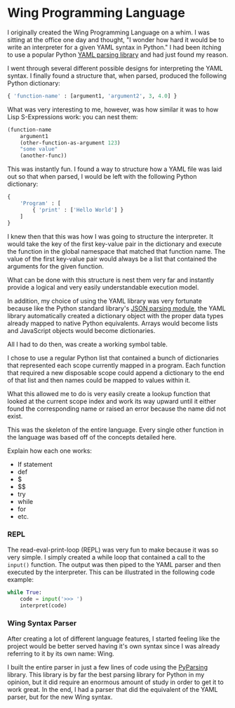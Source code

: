 # Wing Programming Language



I originally created the Wing Programming Language on a whim.  I was sitting at the office one day and thought, "I wonder how hard it would be to write an interpreter for a given YAML syntax in Python."  I had been itching to use a popular Python [YAML parsing library](https://github.com/yaml/pyyaml) and had just found my reason.

I went through several different possible designs for interpreting the YAML syntax.  I finally found a structure that, when parsed, produced the following Python dictionary:



```python
{ 'function-name' : [argument1, 'argument2', 3, 4.0] }
```



What was very interesting to me, however, was how similar it was to how Lisp S-Expressions work: you can nest them:



```lisp
(function-name
 	argument1
 	(other-function-as-argument 123)
 	"some value"
 	(another-func))
```



This was instantly fun.  I found a way to structure how a YAML file was laid out so that when parsed, I would be left with the following Python dictionary:



```python
{
    'Program' : [
        { 'print' : ['Hello World'] }
    ]
}
```



I knew then that this was how I was going to structure the interpreter.  It would take the key of the first key-value pair in the dictionary and execute the function in the global namespace that matched that function name.  The value of the first key-value pair would always be a list that contained the arguments for the given function.

What can be done with this structure is nest them very far and instantly provide a logical and very easily understandable execution model.

In addition, my choice of using the YAML library was very fortunate because like the Python standard library's [JSON parsing module](https://docs.python.org/3.7/library/json.html), the YAML library automatically created a dictionary object with the proper data types already mapped to native Python equivalents.  Arrays would become lists and JavaScript objects would become dictionaries.

All I had to do then, was create a working symbol table.

I chose to use a regular Python list that contained a bunch of dictionaries that represented each scope currently mapped in a program.  Each function that required a new disposable scope could append a dictionary to the end of that list and then names could be mapped to values within it.

What this allowed me to do is very easily create a lookup function that looked at the current scope index and work its way upward until it either found the corresponding name or raised an error because the name did not exist.

This was the skeleton of the entire language.  Every single other function in the language was based off of the concepts detailed here.

Explain how each one works:

* If statement
* def
* $
* $$
* try
* while
* for
* etc.



### REPL

The read-eval-print-loop (REPL) was very fun to make because it was so very simple.  I simply created a while loop that contained a call to the `input()`  function.  The output was then piped to the YAML parser and then executed by the interpreter.  This can be illustrated in the following code example:



```python
while True:
    code = input('>>> ')
    interpret(code)
```



### Wing Syntax Parser

After creating a lot of different language features, I started feeling like the project would be better served having it's own syntax since I was already referring to it by its own name: Wing.

I built the entire parser in just a few lines of code using the [PyParsing](https://github.com/pyparsing) library.  This library is by far the best parsing library for Python in my opinion, but it did require an enormous amount of study in order to get it to work great.  In the end, I had a parser that did the equivalent of the YAML parser, but for the new Wing syntax.